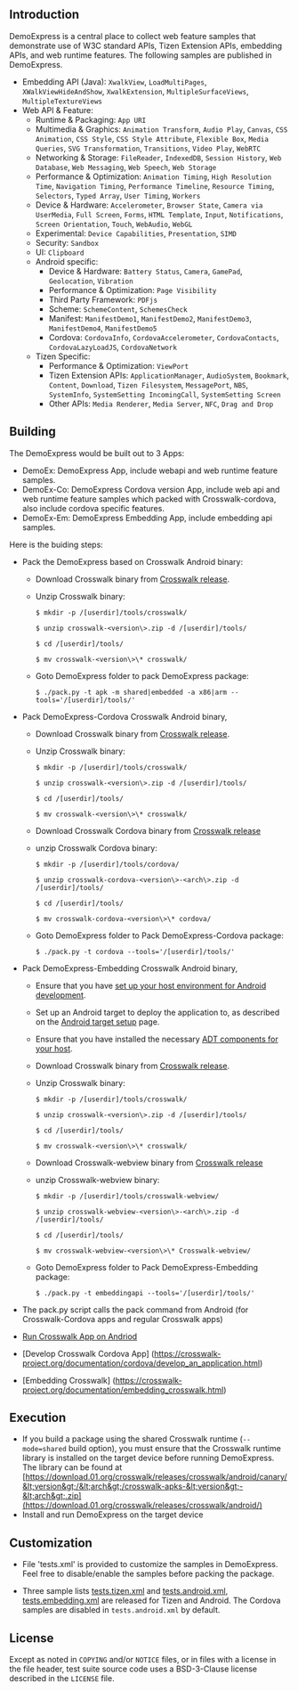 ## Introduction

DemoExpress is a central place to collect web feature samples that demonstrate use of W3C standard APIs, Tizen Extension APIs, embedding APIs, and web runtime features. The following samples are published in DemoExpress.
* Embedding API (Java): `XwalkView`, `LoadMultiPages`, `XWalkViewHideAndShow`, `XwalkExtension`, `MultipleSurfaceViews`, `MultipleTextureViews`
* Web API & Feature:
  * Runtime & Packaging: `App URI`
  * Multimedia & Graphics: `Animation Transform`, `Audio Play`, `Canvas`, `CSS Animation`, `CSS Style`, `CSS Style Attribute`, `Flexible Box`, `Media Queries`, `SVG Transformation`, `Transitions`, `Video Play`, `WebRTC`
  * Networking & Storage: `FileReader`, `IndexedDB`, `Session History`, `Web Database`, `Web Messaging`, `Web Speech`, `Web Storage`
  * Performance & Optimization: `Animation Timing`,  `High Resolution Time`, `Navigation Timing`, `Performance Timeline`, `Resource Timing`, `Selectors`, `Typed Array`, `User Timing`, `Workers`
  * Device & Hardware: `Accelerometer`, `Browser State`, `Camera via UserMedia`, `Full Screen`, `Forms`, `HTML Template`, `Input`, `Notifications`, `Screen Orientation`, `Touch`, `WebAudio`, `WebGL`
  * Experimental: `Device Capabilities`, `Presentation`, `SIMD`
  * Security: `Sandbox`
  * UI: `Clipboard`
  * Android specific:
    * Device & Hardware: `Battery Status`, `Camera`, `GamePad`, `Geolocation`, `Vibration`
    * Performance & Optimization: `Page Visibility`
    * Third Party Framework: `PDFjs`
    * Scheme: `SchemeContent`, `SchemesCheck`
    * Manifest: `ManifestDemo1`, `ManifestDemo2`, `ManifestDemo3`, `ManifestDemo4`, `ManifestDemo5`
    * Cordova: `CordovaInfo`, `CordovaAccelerometer`, `CordovaContacts`, `CordovaLazyLoadJS`, `CordovaNetwork`
  * Tizen Specific:
    * Performance & Optimization: `ViewPort`
    * Tizen Extension APIs: `ApplicationManager`, `AudioSystem`, `Bookmark`, `Content`, `Download`, `Tizen Filesystem`, `MessagePort`, `NBS`, `SystemInfo`, `SystemSetting IncomingCall`, `SystemSetting Screen`
    * Other APIs: `Media Renderer`, `Media Server`, `NFC`, `Drag and Drop`

## Building
The DemoExpress would be built out to 3 Apps:
* DemoEx: DemoExpress App, include webapi and web runtime feature samples.
* DemoEx-Co: DemoExpress Cordova version App, include web api and web runtime feature samples which packed with Crosswalk-cordova, also include cordova specific features.
* DemoEx-Em: DemoExpress Embedding App, include embedding api samples.

Here is the buiding steps:
* Pack the DemoExpress based on Crosswalk Android binary:
  * Download Crosswalk binary from [Crosswalk release](https://download.01.org/crosswalk/releases/crosswalk/android/).
  * Unzip Crosswalk binary:

    `$ mkdir -p /[userdir]/tools/crosswalk/`

    `$ unzip crosswalk-<version\>.zip -d /[userdir]/tools/`

    `$ cd /[userdir]/tools/`

    `$ mv crosswalk-<version\>\* crosswalk/`

  * Goto DemoExpress folder to pack DemoExpress package:

    `$ ./pack.py -t apk -m shared|embedded -a x86|arm --tools='/[userdir]/tools/'`

* Pack DemoExpress-Cordova Crosswalk Android binary,
  * Download Crosswalk binary from [Crosswalk release](https://download.01.org/crosswalk/releases/crosswalk/android/).
  * Unzip Crosswalk binary:

    `$ mkdir -p /[userdir]/tools/crosswalk/`

    `$ unzip crosswalk-<version\>.zip -d /[userdir]/tools/`

    `$ cd /[userdir]/tools/`

    `$ mv crosswalk-<version\>\* crosswalk/`

  * Download Crosswalk Cordova binary from [Crosswalk release](https://download.01.org/crosswalk/releases/crosswalk/android/)
  * unzip Crosswalk Cordova binary:

    `$ mkdir -p /[userdir]/tools/cordova/`

    `$ unzip crosswalk-cordova-<version\>-<arch\>.zip -d /[userdir]/tools/`

    `$ cd /[userdir]/tools/`

    `$ mv crosswalk-cordova-<version\>\* cordova/`

  * Goto DemoExpress folder to Pack DemoExpress-Cordova package:

    `$ ./pack.py -t cordova --tools='/[userdir]/tools/'`

* Pack DemoExpress-Embedding Crosswalk Android binary,
  * Ensure that you have [set up your host environment for Android development](https://crosswalk-project.org/documentation/getting_started/linux_host_setup.html).
  * Set up an Android target to deploy the application to, as described on the [Android target setup](https://crosswalk-project.org/documentation/getting_started/android_target_setup.html) page.
  * Ensure that you have installed the necessary [ADT components for your host](http://developer.android.com/tools/sdk/eclipse-adt.html).
  * Download Crosswalk binary from [Crosswalk release](https://download.01.org/crosswalk/releases/crosswalk/android/).
  * Unzip Crosswalk binary:

    `$ mkdir -p /[userdir]/tools/crosswalk/`

    `$ unzip crosswalk-<version\>.zip -d /[userdir]/tools/`

    `$ cd /[userdir]/tools/`

    `$ mv crosswalk-<version\>\* crosswalk/`

  * Download Crosswalk-webview binary from [Crosswalk release](https://download.01.org/crosswalk/releases/crosswalk/android/)
  * unzip Crosswalk-webview binary:

    `$ mkdir -p /[userdir]/tools/crosswalk-webview/`

    `$ unzip crosswalk-webview-<version\>-<arch\>.zip -d /[userdir]/tools/`

    `$ cd /[userdir]/tools/`

    `$ mv crosswalk-webview-<version\>\* Crosswalk-webview/`

  * Goto DemoExpress folder to Pack DemoExpress-Embedding package:

    `$ ./pack.py -t embeddingapi --tools='/[userdir]/tools/'`

* The pack.py script calls the pack command from Android (for Crosswalk-Cordova apps and regular Crosswalk apps)
 * [Run Crosswalk App on Andriod](https://crosswalk-project.org/documentation/getting_started/run_on_android.html)
 * [Develop Crosswalk Cordova App] (https://crosswalk-project.org/documentation/cordova/develop_an_application.html)
 * [Embedding Crosswalk] (https://crosswalk-project.org/documentation/embedding_crosswalk.html)

## Execution
* If you build a package using the shared Crosswalk runtime (`--mode=shared` build option), you must ensure that the Crosswalk runtime library is installed on the target device before running DemoExpress. The library can be found at [https://download.01.org/crosswalk/releases/crosswalk/android/canary/&lt;version&gt;/&lt;arch&gt;/crosswalk-apks-&lt;version&gt;-&lt;arch&gt;.zip](https://download.01.org/crosswalk/releases/crosswalk/android/)
* Install and run DemoExpress on the target device

## Customization

* File 'tests.xml' is provided to customize the samples in DemoExpress. Feel free to disable/enable the samples before packing the package.

* Three sample lists [tests.tizen.xml](https://github.com/crosswalk-project/demo-express/blob/master/tests.tizen.xml) and [tests.android.xml](https://github.com/crosswalk-project/demo-express/blob/master/tests.android.xml), [tests.embedding.xml](https://github.com/crosswalk-project/demo-express/blob/master/tests.embedding.xml) are released for Tizen and Android. The Cordova samples are disabled in `tests.android.xml` by default.

## License

Except as noted in `COPYING` and/or `NOTICE` files, or in files with a license in the file header, test suite source code uses a BSD-3-Clause license described in the
`LICENSE` file.
